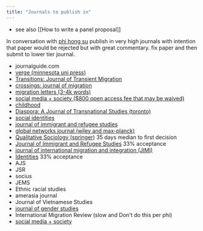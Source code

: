 ```yaml
---
title: "Journals to publish in"
---
```


- see also [[How to write a panel proposal]]

In conversation with [phi hong su](005.Authors/Su.md)
publish in very high journals with intention that paper would be rejected but with great commentary. fix paper and then submit to lower tier journal.
- journalguide.com 
- [verge (minnesota uni press)](https://www.upress.umn.edu/journal-division/journals/verge-studies-in-global-asias/editorial-information)
- [Transitions: Journal of Transient Migration](https://www.intellectbooks.com/transitions-journal-of-transient-migration)
- [crossings: journal of migration](https://www.intellectbooks.com/crossings-journal-of-migration-culture)
- [migration letters (3-4k words)](https://journals.tplondon.com/ml/about/submissions#authorGuidelines)
- [social media + society ($800 open access fee that may be waived)](https://journals.sagepub.com/aims-scope/SMS)
- [childhood](https://journals.sagepub.com/author-instructions/CHD)
- [Diaspora: A Journal of Transnational Studies (toronto)](https://utpjournals.press/journals/diaspora/scope)
- [social identities](https://www.tandfonline.com/journals/csid20)
- [journal of immigrant and refugee studies](https://www.tandfonline.com/action/journalInformation?show=journalMetrics&journalCode=wimm20)
- [global networks journal (wiley and max-planck)](https://www.mmg.mpg.de/global-networks)
- [Qualitative Sociology (springer)](https://www.springer.com/journal/11133/aims-and-scope) 35 days median to first decision
- [Journal of Immigrant and Refugee Studies](https://www.tandfonline.com/action/journalInformation?show=aimsScope&journalCode=wimm20) 33% acceptance
- [journal of international migration and integration (JIMI)](https://www.springer.com/journal/12134) 
- [Identities](https://www.tandfonline.com/action/authorSubmission?show=instructions&journalCode=gide20) 33% acceptance
- AJS
- JSR
- socius
- JEMS
- Ethnic racial studies
- amerasia journal
- Journal of Vietnamese Studies 
- [journal of gender studies](<[https://www.tandfonline.com/doi/full/10.1080/09589236.2021.1988531](https://www.tandfonline.com/doi/full/10.1080/09589236.2021.1988531)>) 
- International Migration Review (slow and Don't do this per phi)
- [social media + society](https://journals.sagepub.com/author-instructions/SMS#ArticleTypes)


